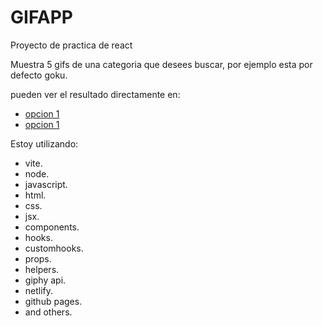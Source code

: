 # GIFAPP

Proyecto de practica de react

Muestra 5 gifs de una categoria que desees buscar, por ejemplo esta por defecto goku.

pueden ver el resultado directamente en:

- [opcion 1](https://jomadot.github.io/react-gif/)
- [opcion 1](https://gif-app-cool.netlify.app/)

Estoy utilizando:

- vite.
- node.
- javascript.
- html.
- css.
- jsx.
- components.
- hooks.
- customhooks.
- props.
- helpers.
- giphy api.
- netlify.
- github pages.
- and others.
